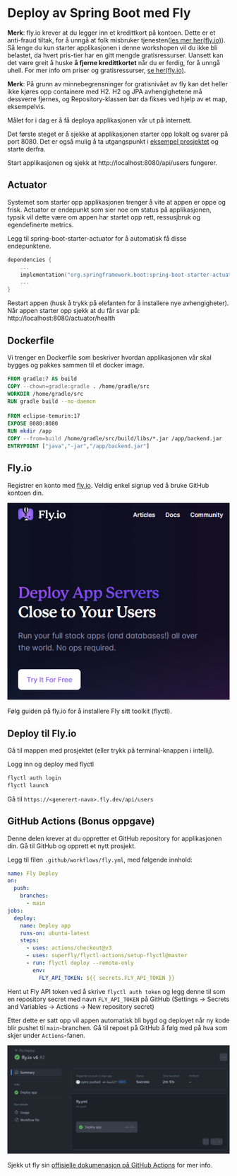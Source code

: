 # Deploy av Spring Boot med Fly

**Merk**: fly.io krever at du legger inn et kredittkort på kontoen. Dette er et anti-fraud tiltak, for å unngå at folk misbruker tjenesten([les mer her(fly.io)](https://fly.io/blog/free-postgres/#a-note-about-credit-cards)). Så lenge du kun starter applikasjonen i denne workshopen vil du ikke bli belastet, da hvert pris-tier har en gitt mengde gratisressurser. Uansett kan det være greit å huske **å fjerne kredittkortet** når du er ferdig, for å unngå uhell. For mer info om priser og gratisressurser, [se her(fly.io)](https://fly.io/docs/about/pricing/).

**Merk**: På grunn av minnebegrensninger for gratisnivået av fly kan det heller ikke kjøres opp containere med H2. H2 og JPA avhengighetene må dessverre fjernes, og Repository-klassen bør da fikses ved hjelp av et map, eksempelvis.

Målet for i dag er å få deploya applikasjonen vår ut på internett.

Det første steget er å sjekke at applikasjonen starter opp lokalt og svarer på port 8080.
Det er også mulig å ta utgangspunkt i [eksempel prosjektet](https://github.com/veiset/kotlin-spring-flyway-rest-example) og starte derfra.

Start applikasjonen og sjekk at http://localhost:8080/api/users fungerer.

## Actuator

Systemet som starter opp applikasjonen trenger å vite at appen er oppe og frisk. 
Actuator er endepunkt som sier noe om status på applikasjonen, typsik vil dette være om appen har startet opp rett,
ressusjbruk og egendefinerte metrics.

Legg til spring-boot-starter-actuator for å automatisk få disse endepunktene.

```kotlin
dependencies {
    ...
    implementation("org.springframework.boot:spring-boot-starter-actuator")
    ...
}
```

Restart appen (husk å trykk på elefanten for å installere nye avhengigheter). 
Når appen starter opp sjekk at du får svar på: http://localhost:8080/actuator/health

## Dockerfile

Vi trenger en Dockerfile som beskriver hvordan applikasjonen vår skal bygges og pakkes sammen til et docker image.

```Dockerfile
FROM gradle:7 AS build
COPY --chown=gradle:gradle . /home/gradle/src
WORKDIR /home/gradle/src
RUN gradle build --no-daemon

FROM eclipse-temurin:17
EXPOSE 8080:8080
RUN mkdir /app
COPY --from=build /home/gradle/src/build/libs/*.jar /app/backend.jar
ENTRYPOINT ["java","-jar","/app/backend.jar"]
```

## Fly.io

Registrer en konto med [fly.io](https://fly.io). Veldig enkel signup ved å bruke GitHub kontoen din.

![fly.io signup](../img/flyio/fly-signup.png)

Følg guiden på fly.io for å installere Fly sitt toolkit (flyctl).


## Deploy til Fly.io

Gå til mappen med prosjektet (eller trykk på terminal-knappen i intellij).

Logg inn og deploy med flyctl

```bash
flyctl auth login
flyctl launch
```

Gå til `https://<generert-navn>.fly.dev/api/users`


## GitHub Actions (Bonus oppgave)

Denne delen krever at du oppretter et GitHub repository for applikasjonen din. 
Gå til GitHub og opprett et nytt prosjekt.

Legg til filen `.github/workflows/fly.yml`, med følgende innhold:

```yml
name: Fly Deploy
on:
  push:
    branches:
      - main
jobs:
  deploy:
    name: Deploy app
    runs-on: ubuntu-latest
    steps:
      - uses: actions/checkout@v3
      - uses: superfly/flyctl-actions/setup-flyctl@master
      - run: flyctl deploy --remote-only
        env:
          FLY_API_TOKEN: ${{ secrets.FLY_API_TOKEN }}
```

Hent ut Fly API token ved å skrive `flyctl auth token` og legg denne til som en repository secret med navn `FLY_API_TOKEN` 
på GitHub (Settings -> Secrets and Variables -> Actions -> New repository secret)

Etter dette er satt opp vil appen automatisk bli bygd og deployet når ny kode blir pushet til `main`-branchen. 
Gå til repoet på GitHub å følg med på hva som skjer under `Actions`-fanen.

![github action](../img/github-action.png)

Sjekk ut fly sin [offisielle dokumenasjon på GitHub Actions](https://fly.io/docs/app-guides/continuous-deployment-with-github-actions/)
for mer info.

